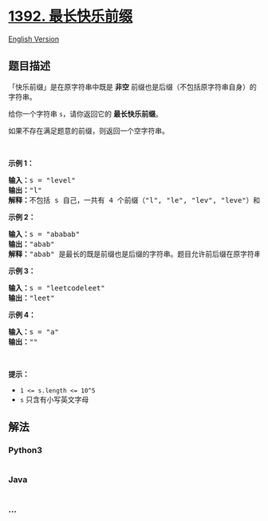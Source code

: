 # [1392. 最长快乐前缀](https://leetcode-cn.com/problems/longest-happy-prefix)

[English Version](https://github.com/yanglr/leetcode-ac/blob/master/assets/1300-1399/1392.Longest%20Happy%20Prefix/README_EN.md)

## 题目描述

<!-- 这里写题目描述 -->

<p>「快乐前缀」是在原字符串中既是&nbsp;<strong>非空</strong> 前缀也是后缀（不包括原字符串自身）的字符串。</p>

<p>给你一个字符串 <code>s</code>，请你返回它的 <strong>最长快乐前缀</strong>。</p>

<p>如果不存在满足题意的前缀，则返回一个空字符串。</p>

<p>&nbsp;</p>

<p><strong>示例 1：</strong></p>

<pre><strong>输入：</strong>s = &quot;level&quot;
<strong>输出：</strong>&quot;l&quot;
<strong>解释：</strong>不包括 s 自己，一共有 4 个前缀（&quot;l&quot;, &quot;le&quot;, &quot;lev&quot;, &quot;leve&quot;）和 4 个后缀（&quot;l&quot;, &quot;el&quot;, &quot;vel&quot;, &quot;evel&quot;）。最长的既是前缀也是后缀的字符串是 &quot;l&quot; 。
</pre>

<p><strong>示例 2：</strong></p>

<pre><strong>输入：</strong>s = &quot;ababab&quot;
<strong>输出：</strong>&quot;abab&quot;
<strong>解释：</strong>&quot;abab&quot; 是最长的既是前缀也是后缀的字符串。题目允许前后缀在原字符串中重叠。
</pre>

<p><strong>示例 3：</strong></p>

<pre><strong>输入：</strong>s = &quot;leetcodeleet&quot;
<strong>输出：</strong>&quot;leet&quot;
</pre>

<p><strong>示例 4：</strong></p>

<pre><strong>输入：</strong>s = &quot;a&quot;
<strong>输出：</strong>&quot;&quot;
</pre>

<p>&nbsp;</p>

<p><strong>提示：</strong></p>

<ul>
	<li><code>1 &lt;= s.length &lt;= 10^5</code></li>
	<li><code>s</code> 只含有小写英文字母</li>
</ul>


## 解法

<!-- 这里可写通用的实现逻辑 -->

<!-- tabs:start -->

### **Python3**

<!-- 这里可写当前语言的特殊实现逻辑 -->

```python

```

### **Java**

<!-- 这里可写当前语言的特殊实现逻辑 -->

```java

```

### **...**

```

```

<!-- tabs:end -->
